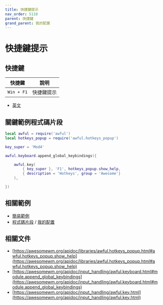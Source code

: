 ```yaml
---
title: 快捷鍵提示
nav_order: 5110
parent: 快捷鍵
grand_parent: 我的配置
---
```



# 快捷鍵提示


## 快捷鍵

| 快捷鍵 | 說明 |
| --- | --- |
| `Win + F1` | 快捷鍵提示 |

* [英文](https://github.com/samwhelp/play-ubuntu-20.04-plan/blob/master/prototype/awesome/config/awesome/start/spec-keybind.md#hotkeys-help)

## 關鍵範例程式碼片段

``` lua
local awful = require('awful')
local hotkeys_popup = require('awful.hotkeys_popup')

key_super = 'Mod4'

awful.keyboard.append_global_keybindings({

	awful.key(
		{ key_super }, 'F1', hotkeys_popup.show_help,
		{ description = 'Hotkeys', group = 'Awesome'}
	),

})
```

## 相關範例

* [簡易範例](https://github.com/samwhelp/note-about-awesome-wm/blob/gh-pages/_demo/demo-develop/keybind/demo-hotkeys_popup/rc.lua#L162)
* [程式碼片段](https://github.com/samwhelp/play-ubuntu-20.04-plan/blob/master/prototype/awesome/config/awesome/start/style/experiment_onepanel/awesome-gen-rc/Section/Keybind/Awesome.php#L30) / [我的配置](https://github.com/samwhelp/play-ubuntu-20.04-plan/blob/master/prototype/awesome/config/awesome/start/style/experiment_onepanel/rc.lua#L668)

## 相關文件

* [https://awesomewm.org/apidoc/libraries/awful.hotkeys_popup.html#awful.hotkeys_popup.show_help](https://awesomewm.org/apidoc/libraries/awful.hotkeys_popup.html#awful.hotkeys_popup.show_help)
* [https://awesomewm.org/apidoc/input_handling/awful.keyboard.html#module.append_global_keybindings](https://awesomewm.org/apidoc/input_handling/awful.keyboard.html#module.append_global_keybindings)
* [https://awesomewm.org/apidoc/input_handling/awful.key.html](https://awesomewm.org/apidoc/input_handling/awful.key.html)
